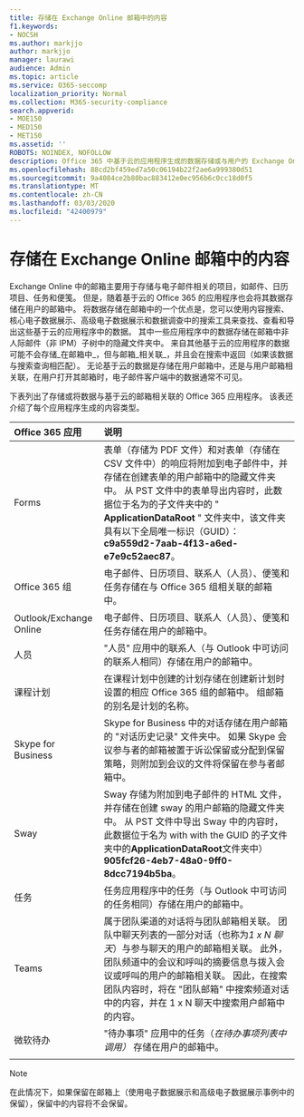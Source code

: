 ```yaml
---
title: 存储在 Exchange Online 邮箱中的内容
f1.keywords:
- NOCSH
ms.author: markjjo
author: markjjo
manager: laurawi
audience: Admin
ms.topic: article
ms.service: O365-seccomp
localization_priority: Normal
ms.collection: M365-security-compliance
search.appverid:
- MOE150
- MED150
- MET150
ms.assetid: ''
ROBOTS: NOINDEX, NOFOLLOW
description: Office 365 中基于云的应用程序生成的数据存储或与用户的 Exchange Online 邮箱相关联。
ms.openlocfilehash: 88cd2bf459ed7a50c06194b22f2ae6a999380d51
ms.sourcegitcommit: 9a4084ce2b80bac883412e0ec956b6c0cc18d0f5
ms.translationtype: MT
ms.contentlocale: zh-CN
ms.lasthandoff: 03/03/2020
ms.locfileid: "42400979"
---
```

# <a name="content-stored-in-exchange-online-mailboxes"></a>存储在 Exchange Online 邮箱中的内容

Exchange Online 中的邮箱主要用于存储与电子邮件相关的项目，如邮件、日历项目、任务和便笺。 但是，随着基于云的 Office 365 的应用程序也会将其数据存储在用户的邮箱中。 将数据存储在邮箱中的一个优点是，您可以使用内容搜索、核心电子数据展示、高级电子数据展示和数据调查中的搜索工具来查找、查看和导出这些基于云的应用程序中的数据。 其中一些应用程序中的数据存储在邮箱中非人际邮件（非 IPM）子树中的隐藏文件夹中。 来自其他基于云的应用程序的数据可能不会存储_在邮箱中_，但与邮箱_相关联_，并且会在搜索中返回（如果该数据与搜索查询相匹配）。 无论基于云的数据是存储在用户邮箱中，还是与用户邮箱相关联，在用户打开其邮箱时，电子邮件客户端中的数据通常不可见。

下表列出了存储或将数据与基于云的邮箱相关联的 Office 365 应用程序。 该表还介绍了每个应用程序生成的内容类型。

|Office 365 应用|说明|
|:---------|:---------|
|Forms|表单（存储为 PDF 文件）和对表单（存储在 CSV 文件中）的响应将附加到电子邮件中，并存储在创建表单的用户邮箱中的隐藏文件夹中。 从 PST 文件中的表单导出内容时，此数据位于名为的子文件夹中的 " **ApplicationDataRoot** " 文件夹中，该文件夹具有以下全局唯一标识（GUID）： **c9a559d2-7aab-4f13-a6ed-e7e9c52aec87**。|
|Office 365 组|电子邮件、日历项目、联系人（人员）、便笺和任务存储在与 Office 365 组相关联的邮箱中。|
|Outlook/Exchange Online|电子邮件、日历项目、联系人（人员）、便笺和任务存储在用户的邮箱中。|
|人员|"人员" 应用中的联系人（与 Outlook 中可访问的联系人相同）存储在用户的邮箱中。|
|课程计划|在课程计划中创建的计划存储在创建新计划时设置的相应 Office 365 组的邮箱中。 组邮箱的别名是计划的名称。|
|Skype for Business|Skype for Business 中的对话存储在用户邮箱的 "对话历史记录" 文件夹中。 如果 Skype 会议参与者的邮箱被置于诉讼保留或分配到保留策略，则附加到会议的文件将保留在参与者邮箱中。|
|Sway|Sway 存储为附加到电子邮件的 HTML 文件，并存储在创建 sway 的用户邮箱的隐藏文件夹中。 从 PST 文件中导出 Sway 中的内容时，此数据位于名为 with with the GUID 的子文件夹中的**ApplicationDataRoot**文件夹中） **905fcf26-4eb7-48a0-9ff0-8dcc7194b5ba**。|
|任务|任务应用程序中的任务（与 Outlook 中可访问的任务相同）存储在用户的邮箱中。|
|Teams|属于团队渠道的对话将与团队邮箱相关联。 团队中聊天列表的一部分对话（也称为*1 x N 聊天*）与参与聊天的用户的邮箱相关联。 此外，团队频道中的会议和呼叫的摘要信息与拨入会议或呼叫的用户的邮箱相关联。 因此，在搜索团队内容时，将在 "团队邮箱" 中搜索频道对话中的内容，并在 1 x N 聊天中搜索用户邮箱中的内容。| 
|微软待办|"待办事项" 应用中的任务（*在待办事项列表中调用）* 存储在用户的邮箱中。|
||||

> [!NOTE]
> 在此情况下，如果保留在邮箱上（使用电子数据展示和高级电子数据展示事例中的保留），保留中的内容将不会保留。 
